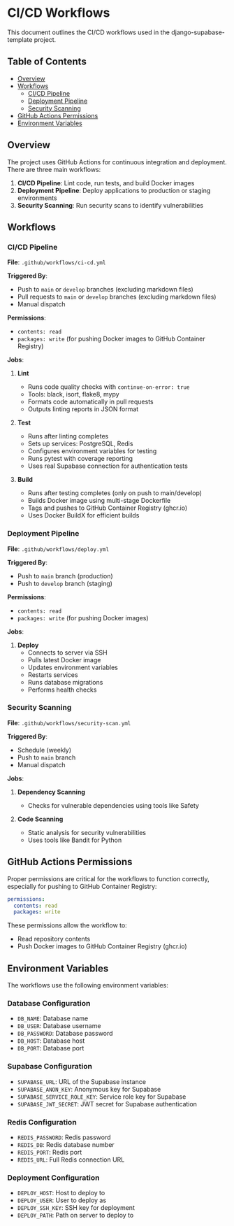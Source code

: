# CI/CD Workflows

This document outlines the CI/CD workflows used in the django-supabase-template project.

## Table of Contents
- [Overview](#overview)
- [Workflows](#workflows)
  - [CI/CD Pipeline](#cicd-pipeline)
  - [Deployment Pipeline](#deployment-pipeline)
  - [Security Scanning](#security-scanning)
- [GitHub Actions Permissions](#github-actions-permissions)
- [Environment Variables](#environment-variables)

## Overview

The project uses GitHub Actions for continuous integration and deployment. There are three main workflows:

1. **CI/CD Pipeline**: Lint code, run tests, and build Docker images
2. **Deployment Pipeline**: Deploy applications to production or staging environments
3. **Security Scanning**: Run security scans to identify vulnerabilities

## Workflows

### CI/CD Pipeline

**File**: `.github/workflows/ci-cd.yml`

**Triggered By**:
- Push to `main` or `develop` branches (excluding markdown files)
- Pull requests to `main` or `develop` branches (excluding markdown files)
- Manual dispatch

**Permissions**:
- `contents: read`
- `packages: write` (for pushing Docker images to GitHub Container Registry)

**Jobs**:

1. **Lint**
   - Runs code quality checks with `continue-on-error: true`
   - Tools: black, isort, flake8, mypy
   - Formats code automatically in pull requests
   - Outputs linting reports in JSON format

2. **Test**
   - Runs after linting completes
   - Sets up services: PostgreSQL, Redis
   - Configures environment variables for testing
   - Runs pytest with coverage reporting
   - Uses real Supabase connection for authentication tests

3. **Build**
   - Runs after testing completes (only on push to main/develop)
   - Builds Docker image using multi-stage Dockerfile
   - Tags and pushes to GitHub Container Registry (ghcr.io)
   - Uses Docker BuildX for efficient builds

### Deployment Pipeline

**File**: `.github/workflows/deploy.yml`

**Triggered By**:
- Push to `main` branch (production)
- Push to `develop` branch (staging)

**Permissions**:
- `contents: read`
- `packages: write` (for pushing Docker images)

**Jobs**:

1. **Deploy**
   - Connects to server via SSH
   - Pulls latest Docker image
   - Updates environment variables
   - Restarts services
   - Runs database migrations
   - Performs health checks

### Security Scanning

**File**: `.github/workflows/security-scan.yml`

**Triggered By**:
- Schedule (weekly)
- Push to `main` branch
- Manual dispatch

**Jobs**:

1. **Dependency Scanning**
   - Checks for vulnerable dependencies using tools like Safety

2. **Code Scanning**
   - Static analysis for security vulnerabilities
   - Uses tools like Bandit for Python

## GitHub Actions Permissions

Proper permissions are critical for the workflows to function correctly, especially for pushing to GitHub Container Registry:

```yaml
permissions:
  contents: read
  packages: write
```

These permissions allow the workflow to:
- Read repository contents
- Push Docker images to GitHub Container Registry (ghcr.io)

## Environment Variables

The workflows use the following environment variables:

### Database Configuration
- `DB_NAME`: Database name
- `DB_USER`: Database username
- `DB_PASSWORD`: Database password
- `DB_HOST`: Database host
- `DB_PORT`: Database port

### Supabase Configuration
- `SUPABASE_URL`: URL of the Supabase instance
- `SUPABASE_ANON_KEY`: Anonymous key for Supabase
- `SUPABASE_SERVICE_ROLE_KEY`: Service role key for Supabase
- `SUPABASE_JWT_SECRET`: JWT secret for Supabase authentication

### Redis Configuration
- `REDIS_PASSWORD`: Redis password
- `REDIS_DB`: Redis database number
- `REDIS_PORT`: Redis port
- `REDIS_URL`: Full Redis connection URL

### Deployment Configuration
- `DEPLOY_HOST`: Host to deploy to
- `DEPLOY_USER`: User to deploy as
- `DEPLOY_SSH_KEY`: SSH key for deployment
- `DEPLOY_PATH`: Path on server to deploy to
